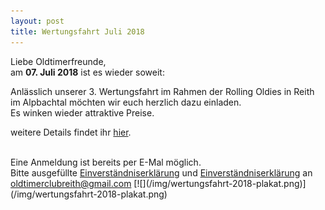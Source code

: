```yaml
---
layout: post
title: Wertungsfahrt Juli 2018
---
```

Liebe Oldtimerfreunde,<br/>
am <b>07. Juli 2018</b> ist es wieder soweit:<br/>

Anlässlich unserer 3. Wertungsfahrt im Rahmen der Rolling Oldies in Reith im Alpbachtal möchten wir euch herzlich dazu einladen.<br/>
Es winken wieder attraktive Preise.<br/>

weitere Details findet ihr <a href="/pdf/Einladung zur Wertungsfahrt 2018.pdf">hier</a>.

<br/>
Eine Anmeldung ist bereits per E-Mal möglich.<br/>
Bitte ausgefüllte <a href="/pdf/2018-Wertungsfahrt-Anmeldung-OCR.pdf">Einverständniserklärung</a> und <a href="/pdf/2018-Wertungsfahrt-Einverstaendniserklaerung-OCR.pdf">Einverständniserklärung</a> an <a href="mailto:oldtimerclubreith@gmail.com">oldtimerclubreith@gmail.com</a>
[![](/img/wertungsfahrt-2018-plakat.png)](/img/wertungsfahrt-2018-plakat.png)